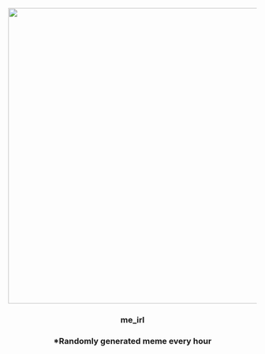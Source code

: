 <p align="center">
        <img src="https://i.redd.it/4k8f5dnv62o91.gif" width="600" height="600">
        </p>
        <h3 align="center">me_irl</h3>
        <h3 align="center">*Randomly generated meme every hour</h3>
    